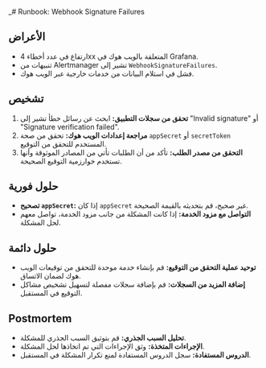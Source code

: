 _# Runbook: Webhook Signature Failures

## الأعراض

- ارتفاع في عدد أخطاء 4xx المتعلقة بالويب هوك في Grafana.
- تنبيهات من Alertmanager تشير إلى `WebhookSignatureFailures`.
- فشل في استلام البيانات من خدمات خارجية عبر الويب هوك.

## تشخيص

1.  **تحقق من سجلات التطبيق:** ابحث عن رسائل خطأ تشير إلى "Invalid signature" أو "Signature verification failed".
2.  **مراجعة إعدادات الويب هوك:** تحقق من صحة `appSecret` أو `secretToken` المستخدم للتحقق من التوقيع.
3.  **التحقق من مصدر الطلب:** تأكد من أن الطلبات تأتي من المصادر الموثوقة وأنها تستخدم خوارزمية التوقيع الصحيحة.

## حلول فورية

-   **تصحيح `appSecret`:** إذا كان `appSecret` غير صحيح، قم بتحديثه بالقيمة الصحيحة.
-   **التواصل مع مزود الخدمة:** إذا كانت المشكلة من جانب مزود الخدمة، تواصل معهم لحل المشكلة.

## حلول دائمة

-   **توحيد عملية التحقق من التوقيع:** قم بإنشاء خدمة موحدة للتحقق من توقيعات الويب هوك لضمان الاتساق.
-   **إضافة المزيد من السجلات:** قم بإضافة سجلات مفصلة لتسهيل تشخيص مشاكل التوقيع في المستقبل.

## Postmortem

-   **تحليل السبب الجذري:** قم بتوثيق السبب الجذري للمشكلة.
-   **الإجراءات المتخذة:** وثق الإجراءات التي تم اتخاذها لحل المشكلة.
-   **الدروس المستفادة:** سجل الدروس المستفادة لمنع تكرار المشكلة في المستقبل.

